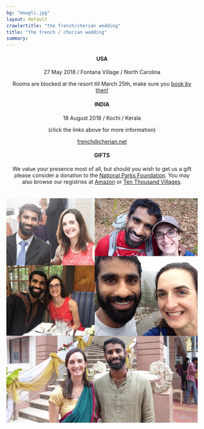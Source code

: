 ```yaml
---
bg: "mowgli.jpg"
layout: default
crawlertitle: "the french/cherian wedding"
title: "the french / cherian wedding"
summary:
---
```


<div style="margin-bottom: 7%; margin-right: 3%; margin-left: 3%" align="center" markdown="1">

#### USA

27 May 2018 / Fontana Village / North Carolina

<!-- [RSVP here](https://goo.gl/forms/vGVFVCrkHzz7LcoO2) -->

Rooms are blocked at the resort till March 25th, make sure you [book by then!](http://www.fontanavillage.com/)

#### INDIA

18 August 2018 / Kochi / Kerala

(click the links above for more information)

[french@cherian.net](mailto:french@cherian.net)

#### GIFTS

We value your presence most of all, but should you wish to get us a gift please consider a donation to the [National Parks Foundation](https://www.nationalparks.org/). You may also browse our registries at  [Amazon](https://www.amazon.com/wedding/share/french-cherian) or [Ten Thousand Villages](https://www.tenthousandvillages.com/giftregistry/view/index/id/6935f7dbb76713135f973c35416e3cd7/).

</div>

<img class="collage" style=""  src="assets/images/collage.jpg">

<!-- {% for post in site.posts limit: 5 %} -->
<!--   <article class="index-page"> -->
<!--     <h2><a href="{{ post.url | relative_url }}">{{ post.title }}</a></h2> -->
<!--     {{ post.excerpt }} -->
<!--   </article> -->
<!-- {% endfor %} -->
